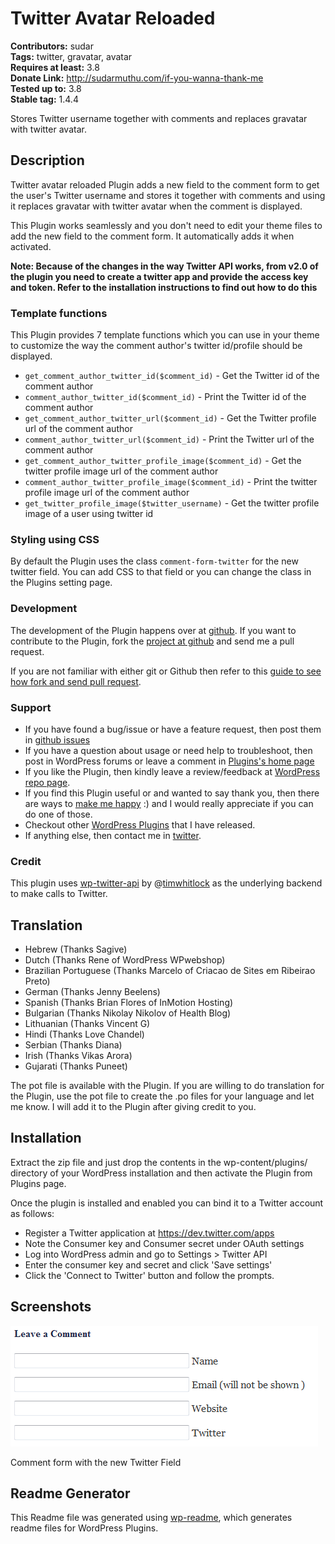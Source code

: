 # Twitter Avatar Reloaded #
**Contributors:** sudar   
**Tags:** twitter, gravatar, avatar  
**Requires at least:** 3.8  
**Donate Link:** http://sudarmuthu.com/if-you-wanna-thank-me  
**Tested up to:** 3.8  
**Stable tag:** 1.4.4  

Stores Twitter username together with comments and replaces gravatar with twitter avatar.

## Description ##

Twitter avatar reloaded Plugin adds a new field to the comment form to get the user's Twitter username and stores it together with comments and using it replaces gravatar with twitter avatar when the comment is displayed.

This Plugin works seamlessly and you don't need to edit your theme files to add the new field to the comment form. It automatically adds it when activated.

**Note: Because of the changes in the way Twitter API works, from v2.0 of the plugin you need to create a twitter app and provide the access key and token. Refer to the installation instructions to find out how to do this**

### Template functions

This Plugin provides 7 template functions which you can use in your theme to customize the way the comment author's twitter id/profile should be displayed.

*   `get_comment_author_twitter_id($comment_id)` - Get the Twitter id of the comment author
*   `comment_author_twitter_id($comment_id)` - Print the Twitter id of the comment author
*   `get_comment_author_twitter_url($comment_id)` - Get the Twitter profile url of the comment author
*   `comment_author_twitter_url($comment_id)` - Print the Twitter url of the comment author
*   `get_comment_author_twitter_profile_image($comment_id)` - Get the twitter profile image url of the comment author
*   `comment_author_twitter_profile_image($comment_id)` - Print the twitter profile image url of the comment author
*   `get_twitter_profile_image($twitter_username)` - Get the twitter profile image of a user using twitter id

### Styling using CSS

By default the Plugin uses the class `comment-form-twitter` for the new twitter field. You can add CSS to that field or you can change the class in the Plugins setting page.

### Development

The development of the Plugin happens over at [github][6]. If you want to contribute to the Plugin, fork the [project at github][6] and send me a pull request.

If you are not familiar with either git or Github then refer to this [guide to see how fork and send pull request](http://sudarmuthu.com/blog/contributing-to-project-hosted-in-github).

### Support

- If you have found a bug/issue or have a feature request, then post them in [github issues][7]
- If you have a question about usage or need help to troubleshoot, then post in WordPress forums or leave a comment in [Plugins's home page][1]
- If you like the Plugin, then kindly leave a review/feedback at [WordPress repo page][8].
- If you find this Plugin useful or and wanted to say thank you, then there are ways to [make me happy](http://sudarmuthu.com/if-you-wanna-thank-me) :) and I would really appreciate if you can do one of those.
- Checkout other [WordPress Plugins][5] that I have released.
- If anything else, then contact me in [twitter][3].

 [1]: http://sudarmuthu.com/wordpress/twitter-avatar-reloaded
 [3]: http://twitter.com/sudarmuthu
 [4]: http://sudarmuthu.com/blog
 [5]: http://sudarmuthu.com/wordpress
 [6]: https://github.com/sudar/twitter-avatar-reloaded
 [7]: https://github.com/sudar/twitter-avatar-reloaded/issues
 [8]: http://wordpress.org/extend/plugins/twitter-avatar-reloaded/

### Credit

This plugin uses [wp-twitter-api](https://github.com/timwhitlock/wp-twitter-api) by @[timwhitlock](https://twitter.com/timwhitlock) as the underlying backend to make calls to Twitter.

## Translation ##

*   Hebrew (Thanks Sagive)
*   Dutch (Thanks Rene of WordPress WPwebshop)
*   Brazilian Portuguese (Thanks Marcelo of Criacao de Sites em Ribeirao Preto)
*   German (Thanks Jenny Beelens)
*   Spanish (Thanks Brian Flores of InMotion Hosting)
*   Bulgarian (Thanks Nikolay Nikolov of Health Blog)
*   Lithuanian (Thanks Vincent G)
*   Hindi (Thanks Love Chandel)
*   Serbian (Thanks Diana)
*   Irish (Thanks Vikas Arora)
*   Gujarati (Thanks Puneet)

The pot file is available with the Plugin. If you are willing to do translation for the Plugin, use the pot file to create the .po files for your language and let me know. I will add it to the Plugin after giving credit to you.

## Installation ##

Extract the zip file and just drop the contents in the wp-content/plugins/ directory of your WordPress installation and then activate the Plugin from Plugins page.

Once the plugin is installed and enabled you can bind it to a Twitter account as follows:

- Register a Twitter application at https://dev.twitter.com/apps
- Note the Consumer key and Consumer secret under OAuth settings
- Log into WordPress admin and go to Settings > Twitter API
- Enter the consumer key and secret and click 'Save settings'
- Click the 'Connect to Twitter' button and follow the prompts.

## Screenshots ##

![](screenshot-1.png)

Comment form with the new Twitter Field

## Readme Generator ##

This Readme file was generated using <a href = "http://sudarmuthu.com/wordpress/wp-readme">wp-readme</a>, which generates readme files for WordPress Plugins.
